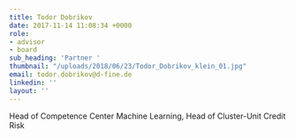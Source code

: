 ```yaml
---
title: Todor Dobrikov
date: 2017-11-14 11:08:34 +0000
role:
- advisor
- board
sub_heading: 'Partner '
thumbnail: "/uploads/2018/06/23/Todor_Dobrikov_klein_01.jpg"
email: todor.dobrikov@d-fine.de
linkedin: ''
layout: ''
---
```

Head of Competence Center Machine Learning, Head of Cluster-Unit Credit Risk 